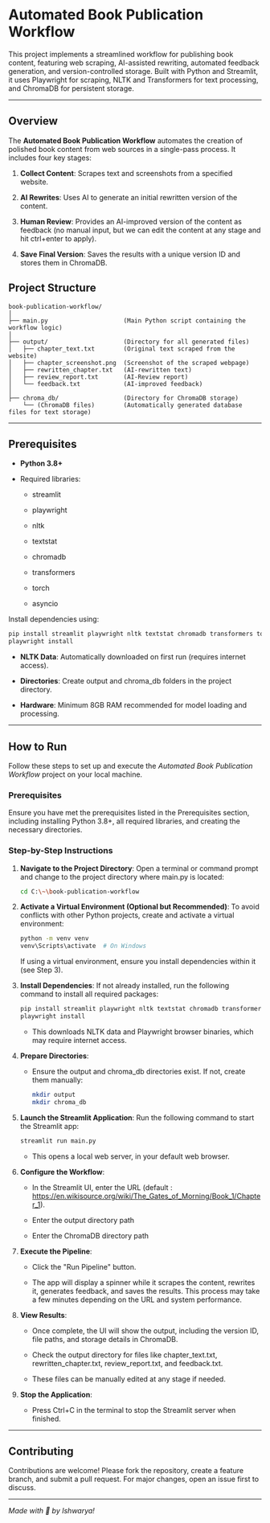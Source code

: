 
# Automated Book Publication Workflow

This project implements a streamlined workflow for publishing book content, featuring web scraping, AI-assisted rewriting, automated feedback generation, and version-controlled storage. Built with Python and Streamlit, it uses Playwright for scraping, NLTK and Transformers for text processing, and ChromaDB for persistent storage.

----------

## Overview

The **Automated Book Publication Workflow** automates the creation of polished book content from web sources in a single-pass process. It includes four key stages:

1.  **Collect Content**: Scrapes text and screenshots from a specified website.
    
2.  **AI Rewrites**: Uses AI to generate an initial rewritten version of the content.
    
3.  **Human Review**: Provides an AI-improved version of the content as feedback (no manual input, but we can edit the content at any stage and hit ctrl+enter to apply).
    
4.  **Save Final Version**: Saves the results with a unique version ID and stores them in ChromaDB.


## Project Structure

```
book-publication-workflow/
│
├── main.py                     (Main Python script containing the workflow logic)
│
├── output/                     (Directory for all generated files)
│   ├── chapter_text.txt        (Original text scraped from the website)
│   ├── chapter_screenshot.png  (Screenshot of the scraped webpage)
│   ├── rewritten_chapter.txt   (AI-rewritten text)   
│   ├── review_report.txt       (AI-Review report)    
│   └── feedback.txt            (AI-improved feedback)
│
├── chroma_db/                  (Directory for ChromaDB storage)
    └── (ChromaDB files)        (Automatically generated database files for text storage)

```

----------


## Prerequisites

-   **Python 3.8+**
    
-   Required libraries:
    
    -   streamlit
        
    -   playwright
        
    -   nltk
        
    -   textstat
        
    -   chromadb
        
    -   transformers
        
    -   torch
        
    -   asyncio
        

Install dependencies using:

```bash
pip install streamlit playwright nltk textstat chromadb transformers torch
playwright install
```

-   **NLTK Data**: Automatically downloaded on first run (requires internet access).
    
-   **Directories**: Create output and chroma_db folders in the project directory.
    
-   **Hardware**: Minimum 8GB RAM recommended for model loading and processing.
    

----------


## How to Run

Follow these steps to set up and execute the *Automated Book Publication Workflow* project on your local machine.

### Prerequisites

Ensure you have met the prerequisites listed in the Prerequisites section, including installing Python 3.8+, all required libraries, and creating the necessary directories.

### Step-by-Step Instructions

1.  **Navigate to the Project Directory**: Open a terminal or command prompt and change to the project directory where main.py is located:
    
    ```bash
    cd C:\~\book-publication-workflow
    ```
    
2.  **Activate a Virtual Environment (Optional but Recommended)**: To avoid conflicts with other Python projects, create and activate a virtual environment:
    
    ```bash
    python -m venv venv
    venv\Scripts\activate  # On Windows
    ```
    
    If using a virtual environment, ensure you install dependencies within it (see Step 3).
    
3.  **Install Dependencies**: If not already installed, run the following command to install all required packages:
    
    ```bash
    pip install streamlit playwright nltk textstat chromadb transformers torch
    playwright install
    ```
    
    -   This downloads NLTK data and Playwright browser binaries, which may require internet access.
        
4.  **Prepare Directories**:
    
    -   Ensure the output and chroma_db directories exist. If not, create them manually:
        
        ```bash
        mkdir output 
        mkdir chroma_db
        ```
        

        
5.  **Launch the Streamlit Application**: Run the following command to start the Streamlit app:
    
    ```bash
    streamlit run main.py
    ```
    
    -   This opens a local web server, in your default web browser.
        
6.  **Configure the Workflow**:
    
    -   In the Streamlit UI, enter the URL (default : https://en.wikisource.org/wiki/The_Gates_of_Morning/Book_1/Chapter_1).
        
    -   Enter the output directory path
        
    -   Enter the ChromaDB directory path
        
        
7.  **Execute the Pipeline**:
    
    -   Click the "Run Pipeline" button.
        
    -   The app will display a spinner while it scrapes the content, rewrites it, generates feedback, and saves the results. This process may take a few minutes depending on the URL and system performance.
        
8.  **View Results**:
    
    -   Once complete, the UI will show the output, including the version ID, file paths, and storage details in ChromaDB.
        
    -   Check the output directory for files like chapter_text.txt, rewritten_chapter.txt, review_report.txt, and feedback.txt.
        
    -   These files can be manually edited at any stage if needed.
        
9.  **Stop the Application**:
    
    -   Press Ctrl+C in the terminal to stop the Streamlit server when finished.
----------
## Contributing

Contributions are welcome! Please fork the repository, create a feature branch, and submit a pull request. For major changes, open an issue first to discuss.

----------

*Made with 🖤 by Ishwarya!*
